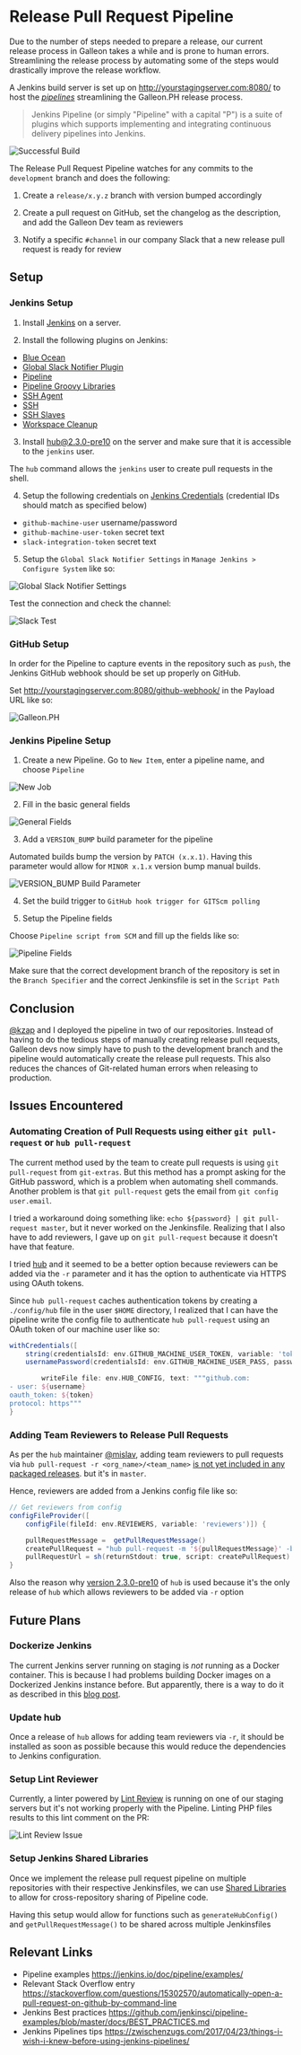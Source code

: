 # Release Pull Request Pipeline

Due to the number of steps needed to prepare a release, our current release process in Galleon takes a while and is prone to human errors. Streamlining the release process by automating some of the steps would drastically improve the release workflow.

A Jenkins build server is set up on http://yourstagingserver.com:8080/ to host the [_pipelines_](https://jenkins.io/doc/book/pipeline/) streamlining the Galleon.PH release process.

> Jenkins Pipeline (or simply "Pipeline" with a capital "P") is a suite of plugins which supports implementing and integrating continuous delivery pipelines into Jenkins.

![Successful Build](./img/successful-build.png)

The Release Pull Request Pipeline watches for any commits to the `development` branch and does the following:

1) Create a `release/x.y.z` branch with version bumped accordingly

2) Create a pull request on GitHub, set the changelog as the description, and add the Galleon Dev team as reviewers

3) Notify a specific `#channel` in our company Slack that a new release pull request is ready for review


## Setup

### Jenkins Setup

1) Install [Jenkins](https://jenkins.io/doc/book/installing/) on a server.

2) Install the following plugins on Jenkins:

  - [Blue Ocean](https://wiki.jenkins-ci.org/display/JENKINS/Blue+Ocean+Plugin)
  - [Global Slack Notifier Plugin](https://wiki.jenkins.io/display/JENKINS/Global+Slack+Notifier+Plugin)
  - [Pipeline](https://wiki.jenkins-ci.org/display/JENKINS/Pipeline+Plugin)
  - [Pipeline Groovy Libraries](https://wiki.jenkins-ci.org/display/JENKINS/Pipeline+GitHub+Library+Plugin)
  - [SSH Agent](http://wiki.jenkins-ci.org/display/JENKINS/SSH+Agent+Plugin)
  - [SSH](http://wiki.jenkins-ci.org/display/JENKINS/SSH+plugin)
  - [SSH Slaves](https://wiki.jenkins-ci.org/display/JENKINS/SSH+Slaves+plugin)
  - [Workspace Cleanup](http://wiki.jenkins-ci.org/display/JENKINS/Workspace+Cleanup+Plugin)

3) Install [hub@2.3.0-pre10](https://github.com/github/hub/releases/tag/v2.3.0-pre10) on the server and make sure that it is accessible to the `jenkins` user.

The `hub` command allows the `jenkins` user to create pull requests in the shell. 

4) Setup the following credentials on [Jenkins Credentials](http://yourstagingserver.com:8080/credentials/) (credential IDs should match as specified below)

  - `github-machine-user` username/password
  - `github-machine-user-token` secret text
  - `slack-integration-token` secret text

5) Setup the `Global Slack Notifier Settings` in `Manage Jenkins > Configure System` like so: 

![Global Slack Notifier Settings](./img/global-slack-notifier.png)

Test the connection and check the channel:

![Slack Test](./img/slack-test.png)

### GitHub Setup

  In order for the Pipeline to capture events in the repository such as `push`, the Jenkins GitHub webhook should be set up properly on GitHub.

  Set http://yourstagingserver.com:8080/github-webhook/ in the Payload URL like so:

  ![Galleon.PH](./img/github-webhook.png)

### Jenkins Pipeline Setup

1) Create a new Pipeline. Go to `New Item`, enter a pipeline name, and choose `Pipeline`

![New Job](./img/jenkins-new-job.png)

2) Fill in the basic general fields

![General Fields](./img/pipeline-general-fields.png)

3) Add a `VERSION_BUMP` build parameter for the pipeline

Automated builds bump the version by `PATCH (x.x.1)`. Having this parameter would allow for `MINOR x.1.x` version bump manual builds.

![VERSION_BUMP Build Parameter](./img/version-bump-parameter.png)

4) Set the build trigger to `GitHub hook trigger for GITScm polling`

5) Setup the Pipeline fields

Choose `Pipeline script from SCM` and fill up the fields like so:

![Pipeline Fields](./img/jenkins-pipeline.png)

Make sure that the correct development branch of the repository is set in the `Branch Specifier` and the correct Jenkinsfile is set in the `Script Path`

## Conclusion

[@kzap](https://github.com/kzap) and I deployed the pipeline in two of our repositories. Instead of having to do the tedious steps of manually creating release pull requests, Galleon devs now simply have to push to the development branch and the pipeline would automatically create the release pull requests. This also reduces the chances of Git-related human errors when releasing to production.

## Issues Encountered

### Automating Creation of Pull Requests using either `git pull-request` or `hub pull-request`

The current method used by the team to create pull requests is using `git pull-request` from `git-extras`. But this method has a prompt asking for the GitHub password, which is a problem when automating shell commands. Another problem is that `git pull-request` gets the email from `git config user.email`.

I tried a workaround doing something like: `echo ${password} | git pull-request master`, but it never worked on the Jenkinsfile. Realizing that I also have to add reviewers, I gave up on `git pull-request` because it doesn't have that feature.

I tried [hub](https://hub.github.com) and it seemed to be a better option because reviewers can be added via the `-r` parameter and it has the option to authenticate via HTTPS using OAuth tokens.

Since `hub pull-request` caches authentication tokens by creating a `./config/hub` file in the user `$HOME` directory, I realized that I can have the pipeline write the config file to authenticate `hub pull-request` using an OAuth token of our machine user like so:

```groovy
withCredentials([
    string(credentialsId: env.GITHUB_MACHINE_USER_TOKEN, variable: 'token'),
    usernamePassword(credentialsId: env.GITHUB_MACHINE_USER_PASS, passwordVariable: 'password', usernameVariable: 'username')]) {

        writeFile file: env.HUB_CONFIG, text: """github.com:
- user: ${username}
oauth_token: ${token}
protocol: https"""
}
```

### Adding Team Reviewers to Release Pull Requests

As per the `hub` maintainer [@mislav](https://github.com/mislav), adding team reviewers to pull requests via `hub pull-request -r <org_name>/<team_name>` [is not yet included in any packaged releases](https://github.com/github/hub/pull/1652#issuecomment-373269797). but it's in `master`.

Hence, reviewers are added from a Jenkins config file like so:

```groovy
// Get reviewers from config
configFileProvider([
    configFile(fileId: env.REVIEWERS, variable: 'reviewers')]) {

    pullRequestMessage =  getPullRequestMessage()
    createPullRequest = "hub pull-request -m '${pullRequestMessage}' -b ${PRODUCTION_BRANCH} -h ${releaseBranch} -r ${readFile(reviewers)}"
    pullRequestUrl = sh(returnStdout: true, script: createPullRequest).trim()
}
```

Also the reason why [version 2.3.0-pre10](https://github.com/github/hub/releases/tag/v2.3.0-pre10) of `hub` is used because it's the only release of `hub` which allows reviewers to be added via `-r` option

## Future Plans

### Dockerize Jenkins

The current Jenkins server running on staging is _not_ running as a Docker container. This is because I had problems building Docker images on a Dockerized Jenkins instance before. But apparently, there is a way to do it as described in this
[blog post](https://getintodevops.com/blog/the-simple-way-to-run-docker-in-docker-for-ci).

### Update hub

Once a release of `hub` allows for adding team reviewers via `-r`, it should be installed as soon as possible because this would reduce the dependencies to Jenkins configuration.

### Setup Lint Reviewer

Currently, a linter powered by [Lint Review](https://github.com/markstory/lint-review) is running on one of our staging servers but it's not working properly with the Pipeline. Linting PHP files results to this lint comment on the PR: 

![Lint Review Issue](./img/lint-review-issue.png)

### Setup Jenkins Shared Libraries

Once we implement the release pull request pipeline on multiple repositories with their respective Jenkinsfiles, we can use [Shared Libraries](https://jenkins.io/doc/book/pipeline/shared-libraries/) to allow for cross-repository sharing of Pipeline code.

Having this setup would allow for functions such as `generateHubConfig()` and `getPullRequestMessage()` to be shared across multiple Jenkinsfiles

## Relevant Links

- Pipeline examples https://jenkins.io/doc/pipeline/examples/
- Relevant Stack Overflow entry https://stackoverflow.com/questions/15302570/automatically-open-a-pull-request-on-github-by-command-line
- Jenkins Best practices https://github.com/jenkinsci/pipeline-examples/blob/master/docs/BEST_PRACTICES.md
- Jenkins Pipelines tips https://zwischenzugs.com/2017/04/23/things-i-wish-i-knew-before-using-jenkins-pipelines/